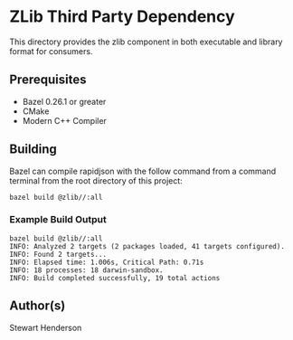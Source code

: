 # ZLib Third Party Dependency

This directory provides the zlib component in both executable and library format for consumers.

## Prerequisites

* Bazel 0.26.1 or greater
* CMake
* Modern C++ Compiler

## Building

Bazel can compile rapidjson with the follow command from a command terminal
from the root directory of this project:

```
bazel build @zlib//:all
```

### Example Build Output

```
bazel build @zlib//:all
INFO: Analyzed 2 targets (2 packages loaded, 41 targets configured).
INFO: Found 2 targets...
INFO: Elapsed time: 1.006s, Critical Path: 0.71s
INFO: 18 processes: 18 darwin-sandbox.
INFO: Build completed successfully, 19 total actions
```

## Author(s)

Stewart Henderson
